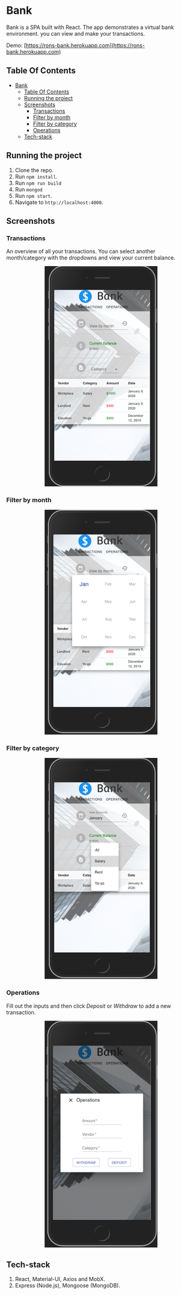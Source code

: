 # Bank

Bank is a SPA built with React. The app demonstrates a virtual bank environment. 
you can view and make your transactions.

Demo: [https://rons-bank.herokuapp.com](https://rons-bank.herokuapp.com)

## Table Of Contents
- [Bank](#bank)
  - [Table Of Contents](#table-of-contents)
  - [Running the project](#running-the-project)
  - [Screenshots](#screenshots)
    - [Transactions](#transactions)
    - [Filter by month](#filter-by-month)
    - [Filter by category](#filter-by-category)
    - [Operations](#operations)
  - [Tech-stack](#tech-stack)

## Running the project
1. Clone the repo.
2. Run `npm install`.
3. Run `npm run build`
4. Run `mongod`
5. Run `npm start`.
6. Navigate to `http://localhost:4000`.

## Screenshots

### Transactions
An overview of all your transactions. You can select another month/category with the dropdowns and view your current balance. 
<p align="center"><img src="assets/transactions.png" width="300" /></p>

### Filter by month
<p align="center"><img src="assets/date-picker.png" width="300" /></p>

### Filter by category
<p align="center"><img src="assets/category-select.png" width="300" /></p>

### Operations
Fill out the inputs and then click *Deposit* or *Withdraw* to add a new transaction.
<p align="center"><img src="assets/operations.png" width="300" /></p>

## Tech-stack
1. React, Material-UI, Axios and MobX.
2. Express (Node.js), Mongoose (MongoDB).